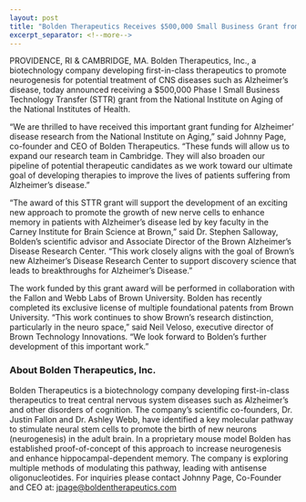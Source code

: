 ```yaml
---
layout: post
title: "Bolden Therapeutics Receives $500,000 Small Business Grant from the National Institute on Aging"
excerpt_separator: <!--more-->
---
```


PROVIDENCE, RI & CAMBRIDGE, MA. Bolden Therapeutics, Inc., a biotechnology company developing first-in-class therapeutics to promote neurogenesis for potential treatment of CNS diseases such as Alzheimer’s disease, today announced receiving a $500,000 Phase I Small Business Technology Transfer (STTR) grant from the National Institute on Aging of the National Institutes of Health. 
<!--more-->

“We are thrilled to have received this important grant funding for Alzheimer’ disease research from the National Institute on Aging,” said Johnny Page, co-founder and CEO of Bolden Therapeutics. “These funds will allow us to expand our research team in Cambridge. They will also broaden our pipeline of potential therapeutic candidates as we work toward our ultimate goal of developing therapies to improve the lives of patients suffering from Alzheimer’s disease.” 

“The award of this STTR grant will support the development of an exciting new approach to promote the growth of new nerve cells to enhance memory in patients with Alzheimer’s disease led by key faculty in the Carney Institute for Brain Science at Brown,” said Dr. Stephen Salloway, Bolden’s scientific advisor and Associate Director of the Brown Alzheimer’s Disease Research Center. “This work closely aligns with the goal of Brown’s new Alzheimer’s Disease Research Center to support discovery science that leads to breakthroughs for Alzheimer’s Disease.”

The work funded by this grant award will be performed in collaboration with the Fallon and Webb Labs of Brown University. Bolden has recently completed its exclusive license of multiple foundational patents from Brown University. “This work continues to show Brown’s research distinction, particularly in the neuro space,” said Neil Veloso, executive director of Brown Technology Innovations. “We look forward to Bolden’s further development of this important work.” 


### About Bolden Therapeutics, Inc.
Bolden Therapeutics is a biotechnology company developing first-in-class therapeutics to treat central nervous system diseases such as Alzheimer’s and other disorders of cognition. The company’s scientific co-founders, Dr. Justin Fallon and Dr. Ashley Webb, have identified a key molecular pathway to stimulate neural stem cells to promote the birth of new neurons (neurogenesis) in the adult brain. In a proprietary mouse model Bolden has established proof-of-concept of this approach to increase neurogenesis and enhance hippocampal-dependent memory. The company is exploring multiple methods of modulating this pathway, leading with antisense oligonucleotides.  For inquiries please contact Johnny Page, Co-Founder and CEO at: jpage@boldentherapeutics.com